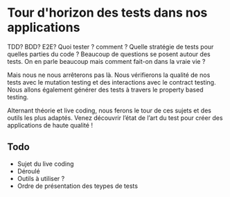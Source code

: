 # Tour d'horizon des tests dans nos applications

TDD? BDD? E2E? Quoi tester ? comment ? Quelle stratégie de tests pour quelles parties du code ? Beaucoup de questions se posent autour des tests. On en parle beaucoup mais comment fait-on dans la vraie vie ?

Mais nous ne nous arrêterons pas là. Nous vérifierons la qualité de nos tests avec le mutation testing et des interactions avec le contract testing. Nous allons également générer des tests à travers le property based testing.

Alternant théorie et live coding, nous ferons le tour de ces sujets et des outils les plus adaptés.
Venez découvrir l’état de l’art du test pour créer des applications de haute qualité !

## Todo

- Sujet du live coding
- Déroulé
- Outils à utiliser ?
- Ordre de présentation des teypes de tests

